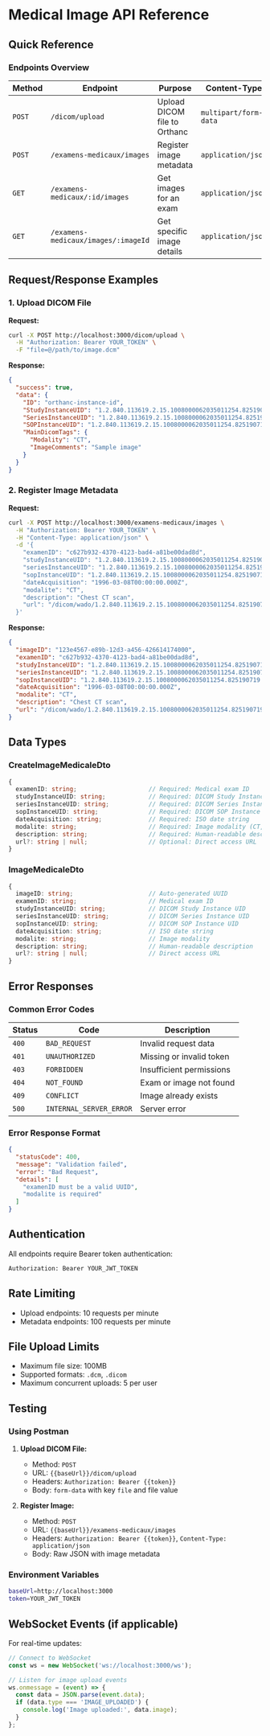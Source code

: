 # Medical Image API Reference

## Quick Reference

### Endpoints Overview

| Method | Endpoint | Purpose | Content-Type |
|--------|----------|---------|--------------|
| `POST` | `/dicom/upload` | Upload DICOM file to Orthanc | `multipart/form-data` |
| `POST` | `/examens-medicaux/images` | Register image metadata | `application/json` |
| `GET` | `/examens-medicaux/:id/images` | Get images for an exam | `application/json` |
| `GET` | `/examens-medicaux/images/:imageId` | Get specific image details | `application/json` |

## Request/Response Examples

### 1. Upload DICOM File

**Request:**
```bash
curl -X POST http://localhost:3000/dicom/upload \
  -H "Authorization: Bearer YOUR_TOKEN" \
  -F "file=@/path/to/image.dcm"
```

**Response:**
```json
{
  "success": true,
  "data": {
    "ID": "orthanc-instance-id",
    "StudyInstanceUID": "1.2.840.113619.2.15.1008000062035011254.825190719.2.31",
    "SeriesInstanceUID": "1.2.840.113619.2.15.1008000062035011254.825190719.1.31",
    "SOPInstanceUID": "1.2.840.113619.2.15.1008000062035011254.825190719.0.31.2.1",
    "MainDicomTags": {
      "Modality": "CT",
      "ImageComments": "Sample image"
    }
  }
}
```

### 2. Register Image Metadata

**Request:**
```bash
curl -X POST http://localhost:3000/examens-medicaux/images \
  -H "Authorization: Bearer YOUR_TOKEN" \
  -H "Content-Type: application/json" \
  -d '{
    "examenID": "c627b932-4370-4123-bad4-a81be00dad8d",
    "studyInstanceUID": "1.2.840.113619.2.15.1008000062035011254.825190719.2.31",
    "seriesInstanceUID": "1.2.840.113619.2.15.1008000062035011254.825190719.1.31",
    "sopInstanceUID": "1.2.840.113619.2.15.1008000062035011254.825190719.0.31.2.1",
    "dateAcquisition": "1996-03-08T00:00:00.000Z",
    "modalite": "CT",
    "description": "Chest CT scan",
    "url": "/dicom/wado/1.2.840.113619.2.15.1008000062035011254.825190719.0.31.2.1"
  }'
```

**Response:**
```json
{
  "imageID": "123e4567-e89b-12d3-a456-426614174000",
  "examenID": "c627b932-4370-4123-bad4-a81be00dad8d",
  "studyInstanceUID": "1.2.840.113619.2.15.1008000062035011254.825190719.2.31",
  "seriesInstanceUID": "1.2.840.113619.2.15.1008000062035011254.825190719.1.31",
  "sopInstanceUID": "1.2.840.113619.2.15.1008000062035011254.825190719.0.31.2.1",
  "dateAcquisition": "1996-03-08T00:00:00.000Z",
  "modalite": "CT",
  "description": "Chest CT scan",
  "url": "/dicom/wado/1.2.840.113619.2.15.1008000062035011254.825190719.0.31.2.1"
}
```

## Data Types

### CreateImageMedicaleDto
```typescript
{
  examenID: string;                    // Required: Medical exam ID
  studyInstanceUID: string;            // Required: DICOM Study Instance UID
  seriesInstanceUID: string;           // Required: DICOM Series Instance UID
  sopInstanceUID: string;              // Required: DICOM SOP Instance UID
  dateAcquisition: string;             // Required: ISO date string
  modalite: string;                    // Required: Image modality (CT, MRI, etc.)
  description: string;                 // Required: Human-readable description
  url?: string | null;                 // Optional: Direct access URL
}
```

### ImageMedicaleDto
```typescript
{
  imageID: string;                     // Auto-generated UUID
  examenID: string;                    // Medical exam ID
  studyInstanceUID: string;            // DICOM Study Instance UID
  seriesInstanceUID: string;           // DICOM Series Instance UID
  sopInstanceUID: string;              // DICOM SOP Instance UID
  dateAcquisition: string;             // ISO date string
  modalite: string;                    // Image modality
  description: string;                 // Human-readable description
  url?: string | null;                 // Direct access URL
}
```

## Error Responses

### Common Error Codes

| Status | Code | Description |
|--------|------|-------------|
| `400` | `BAD_REQUEST` | Invalid request data |
| `401` | `UNAUTHORIZED` | Missing or invalid token |
| `403` | `FORBIDDEN` | Insufficient permissions |
| `404` | `NOT_FOUND` | Exam or image not found |
| `409` | `CONFLICT` | Image already exists |
| `500` | `INTERNAL_SERVER_ERROR` | Server error |

### Error Response Format
```json
{
  "statusCode": 400,
  "message": "Validation failed",
  "error": "Bad Request",
  "details": [
    "examenID must be a valid UUID",
    "modalite is required"
  ]
}
```

## Authentication

All endpoints require Bearer token authentication:

```bash
Authorization: Bearer YOUR_JWT_TOKEN
```

## Rate Limiting

- Upload endpoints: 10 requests per minute
- Metadata endpoints: 100 requests per minute

## File Upload Limits

- Maximum file size: 100MB
- Supported formats: `.dcm`, `.dicom`
- Maximum concurrent uploads: 5 per user

## Testing

### Using Postman

1. **Upload DICOM File:**
   - Method: `POST`
   - URL: `{{baseUrl}}/dicom/upload`
   - Headers: `Authorization: Bearer {{token}}`
   - Body: `form-data` with key `file` and file value

2. **Register Image:**
   - Method: `POST`
   - URL: `{{baseUrl}}/examens-medicaux/images`
   - Headers: `Authorization: Bearer {{token}}`, `Content-Type: application/json`
   - Body: Raw JSON with image metadata

### Environment Variables

```bash
baseUrl=http://localhost:3000
token=YOUR_JWT_TOKEN
```

## WebSocket Events (if applicable)

For real-time updates:

```javascript
// Connect to WebSocket
const ws = new WebSocket('ws://localhost:3000/ws');

// Listen for image upload events
ws.onmessage = (event) => {
  const data = JSON.parse(event.data);
  if (data.type === 'IMAGE_UPLOADED') {
    console.log('Image uploaded:', data.image);
  }
};
``` 